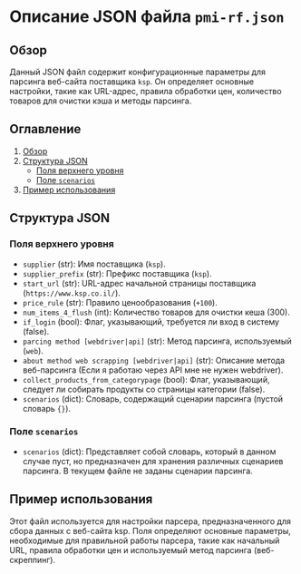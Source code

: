 # Описание JSON файла `pmi-rf.json`

## Обзор

Данный JSON файл содержит конфигурационные параметры для парсинга веб-сайта поставщика `ksp`. Он определяет основные настройки, такие как URL-адрес, правила обработки цен, количество товаров для очистки кэша и методы парсинга.

## Оглавление
1. [Обзор](#обзор)
2. [Структура JSON](#структура-json)
    - [Поля верхнего уровня](#поля-верхнего-уровня)
    - [Поле `scenarios`](#поле-scenarios)
3. [Пример использования](#пример-использования)

## Структура JSON

### Поля верхнего уровня

- `supplier` (str): Имя поставщика (`ksp`).
- `supplier_prefix` (str): Префикс поставщика (`ksp`).
- `start_url` (str): URL-адрес начальной страницы поставщика (`https://www.ksp.co.il/`).
- `price_rule` (str): Правило ценообразования (`+100`).
- `num_items_4_flush` (int): Количество товаров для очистки кеша (300).
- `if_login` (bool): Флаг, указывающий, требуется ли вход в систему (false).
- `parcing method [webdriver|api]` (str): Метод парсинга, используемый (`web`).
- `about method web scrapping [webdriver|api]` (str): Описание метода веб-парсинга (Если я работаю через API мне не нужен webdriver).
- `collect_products_from_categorypage` (bool): Флаг, указывающий, следует ли собирать продукты со страницы категории (false).
- `scenarios` (dict): Словарь, содержащий сценарии парсинга (пустой словарь `{}`).

### Поле `scenarios`

- `scenarios` (dict): Представляет собой словарь, который в данном случае пуст, но предназначен для хранения различных сценариев парсинга.
   В текущем файле не заданы сценарии парсинга.

## Пример использования

Этот файл используется для настройки парсера, предназначенного для сбора данных с веб-сайта ksp. Поля определяют основные параметры, необходимые для правильной работы парсера, такие как начальный URL, правила обработки цен и используемый метод парсинга (веб-скреппинг).